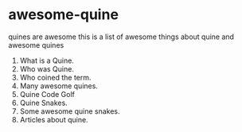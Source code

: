 # awesome-quine

quines are awesome this is a list of awesome things about quine and awesome quines

1. What is a Quine.
2. Who was Quine.
3. Who coined the term.
4. Many awesome quines.
5. Quine Code Golf
6. Quine Snakes.
7. Some awesome quine snakes.
8. Articles about quine.



